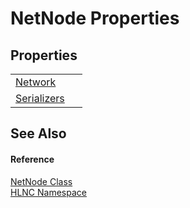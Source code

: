 # NetNode Properties




## Properties
<table>
<tr>
<td><a href="P_HLNC_NetNode_Network">Network</a></td>
<td> </td></tr>
<tr>
<td><a href="P_HLNC_NetNode_Serializers">Serializers</a></td>
<td> </td></tr>
</table>

## See Also


#### Reference
<a href="T_HLNC_NetNode">NetNode Class</a>  
<a href="N_HLNC">HLNC Namespace</a>  
